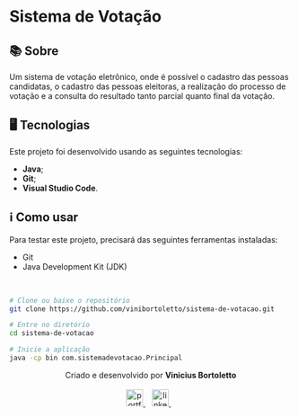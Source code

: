 # Sistema de Votação

## 📚 Sobre
Um sistema de votação eletrônico, onde é possível o cadastro das pessoas candidatas, o cadastro das pessoas eleitoras, a realização do processo de votação e a consulta do resultado tanto parcial quanto final da votação.

## 🖥️ Tecnologias
Este projeto foi desenvolvido usando as seguintes tecnologias:

-  **Java**;
-  **Git**;
-  **Visual Studio Code**.

## ℹ️ Como usar
Para testar este projeto, precisará das seguintes ferramentas instaladas:

- Git
- Java Development Kit (JDK)

<br/>

```bash
# Clone ou baixe o repositório
git clone https://github.com/vinibortoletto/sistema-de-votacao.git

# Entre no diretório
cd sistema-de-votacao

# Inicie a aplicação
java -cp bin com.sistemadevotacao.Principal


```

<p align="center">
  Criado e desenvolvido por <b>Vinicius Bortoletto</b>
  <br/><br/>
  
  <a href="https://vinibortoletto.vercel.app/">
    <img alt="portfolio" height="30px" src="https://i.imgur.com/7lbNPnj.png" />
  </a>
  &nbsp;&nbsp;
  <a href="https://www.linkedin.com/in/vinicius-bortoletto/">
    <img alt="linkedIn" height="30px" src="https://i.imgur.com/TQRXxhT.png" />
  </a>
  &nbsp;&nbsp;
</p>
